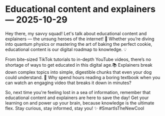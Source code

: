 # Educational content and explainers — 2025-10-29

Hey there, my savvy squad! Let's talk about educational content and explainers — the unsung heroes of the internet! 🌟 Whether you’re diving into quantum physics or mastering the art of baking the perfect cookie, educational content is our digital roadmap to knowledge. 💡

From bite-sized TikTok tutorials to in-depth YouTube videos, there’s no shortage of ways to get educated in this digital age.📚 Explainers break down complex topics into simple, digestible chunks that even your dog could understand. 🐾 Why spend hours reading a boring textbook when you can watch an engaging video that breaks it down in minutes?

So, next time you're feeling lost in a sea of information, remember that educational content and explainers are here to save the day! Get your learning on and power up your brain, because knowledge is the ultimate flex. Stay curious, stay informed, stay you! ✨ #SmartIsTheNewCool